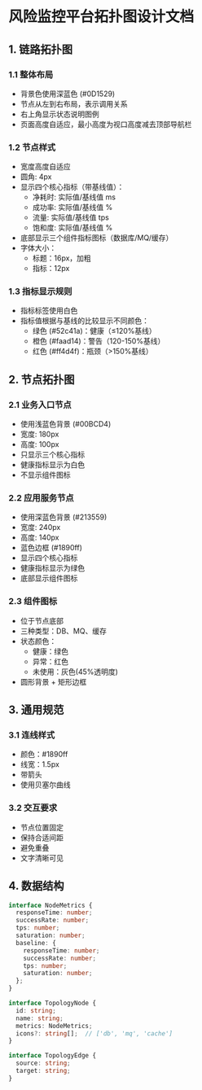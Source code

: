 # 风险监控平台拓扑图设计文档

## 1. 链路拓扑图

### 1.1 整体布局
- 背景色使用深蓝色 (#0D1529)
- 节点从左到右布局，表示调用关系
- 右上角显示状态说明图例
- 页面高度自适应，最小高度为视口高度减去顶部导航栏

### 1.2 节点样式
- 宽度高度自适应
- 圆角: 4px
- 显示四个核心指标（带基线值）：
  * 净耗时: 实际值/基线值 ms
  * 成功率: 实际值/基线值 %
  * 流量: 实际值/基线值 tps
  * 饱和度: 实际值/基线值 %
- 底部显示三个组件指标图标（数据库/MQ/缓存）
- 字体大小：
  * 标题：16px，加粗
  * 指标：12px

### 1.3 指标显示规则
- 指标标签使用白色
- 指标值根据与基线的比较显示不同颜色：
  * 绿色 (#52c41a)：健康（≤120%基线）
  * 橙色 (#faad14)：警告（120-150%基线）
  * 红色 (#ff4d4f)：瓶颈（>150%基线）

## 2. 节点拓扑图

### 2.1 业务入口节点
- 使用浅蓝色背景 (#00BCD4)
- 宽度: 180px
- 高度: 100px
- 只显示三个核心指标
- 健康指标显示为白色
- 不显示组件图标

### 2.2 应用服务节点
- 使用深蓝色背景 (#213559)
- 宽度: 240px
- 高度: 140px
- 蓝色边框 (#1890ff)
- 显示四个核心指标
- 健康指标显示为绿色
- 底部显示组件图标

### 2.3 组件图标
- 位于节点底部
- 三种类型：DB、MQ、缓存
- 状态颜色：
  * 健康：绿色
  * 异常：红色
  * 未使用：灰色(45%透明度)
- 圆形背景 + 矩形边框

## 3. 通用规范

### 3.1 连线样式
- 颜色：#1890ff
- 线宽：1.5px
- 带箭头
- 使用贝塞尔曲线

### 3.2 交互要求
- 节点位置固定
- 保持合适间距
- 避免重叠
- 文字清晰可见

## 4. 数据结构
```typescript
interface NodeMetrics {
  responseTime: number;
  successRate: number;
  tps: number;
  saturation: number;
  baseline: {
    responseTime: number;
    successRate: number;
    tps: number;
    saturation: number;
  };
}

interface TopologyNode {
  id: string;
  name: string;
  metrics: NodeMetrics;
  icons?: string[];  // ['db', 'mq', 'cache']
}

interface TopologyEdge {
  source: string;
  target: string;
}
``` 